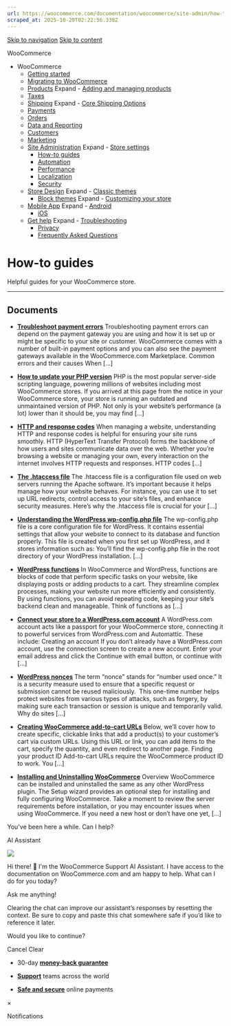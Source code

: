 ```yaml
---
url: https://woocommerce.com/documentation/woocommerce/site-admin/how-to/page/2
scraped_at: 2025-10-20T02:22:56.338Z
---
```


[Skip to navigation](https://woocommerce.com/documentation/woocommerce/site-admin/how-to/page/2/#main-navigation) [Skip to content](https://woocommerce.com/documentation/woocommerce/site-admin/how-to/page/2/#page)

WooCommerce

- WooCommerce
  - [Getting started](https://woocommerce.com/documentation/woocommerce/getting-started/ "Everything you’ll need to get your online store up and running. From installation to managing orders — our guides can help with configuring WooCommerce to work for your business.")
  - [Migrating to WooCommerce](https://woocommerce.com/documentation/woocommerce/migrating-to-woocommerce/ "Ready to switch platforms? Our migration guides help you confidently move your store to WooCommerce. Whether you're just exploring or already planning the transition, you'll find step-by-step resources to get set up, transfer your data, and unlock the flexibility and control that come with owning your store.")
  - [Products](https://woocommerce.com/documentation/woocommerce/core-products/ "Products") Expand    - [Adding and managing products](https://woocommerce.com/document/managing-products/ "Adding and managing products")
  - [Taxes](https://woocommerce.com/documentation/woocommerce/taxes/ "Taxes")
  - [Shipping](https://woocommerce.com/documentation/woocommerce/shipping/ "Shipping") Expand    - [Core Shipping Options](https://woocommerce.com/documentation/woocommerce/shipping/core-shipping-options/ "Core Shipping Options")
  - [Payments](https://woocommerce.com/documentation/woocommerce/payments/ "Payments")
  - [Orders](https://woocommerce.com/documentation/woocommerce/orders/ "Orders")
  - [Data and Reporting](https://woocommerce.com/documentation/woocommerce/data-reporting/ "Data and Reporting")
  - [Customers](https://woocommerce.com/documentation/woocommerce/customers/ "Customers")
  - [Marketing](https://woocommerce.com/documentation/woocommerce/marketing/ "Marketing")
  - [Site Administration](https://woocommerce.com/documentation/woocommerce/site-admin/ "Site Administration") Expand    - [Store settings](https://woocommerce.com/documentation/woocommerce/site-admin/store-settings/ "Store settings")
    - [How-to guides](https://woocommerce.com/documentation/woocommerce/site-admin/how-to/ "Helpful guides for your WooCommerce store.")
    - [Automation](https://woocommerce.com/documentation/woocommerce/site-admin/automation/ "Automation")
    - [Performance](https://woocommerce.com/documentation/woocommerce/site-admin/performance/ "Performance")
    - [Localization](https://woocommerce.com/documentation/woocommerce/site-admin/localization/ "Localization")
    - [Security](https://woocommerce.com/documentation/woocommerce/site-admin/security/ "Security")
  - [Store Design](https://woocommerce.com/documentation/woocommerce/store-design/ "Store Design") Expand    - [Classic themes](https://woocommerce.com/documentation/woocommerce/store-design/classic-themes/ "Classic themes")
    - [Block themes](https://woocommerce.com/documentation/woocommerce/store-design/block-themes-store-editing/ "Store Editing is a new paradigm for managing your store's design. Use this content to learn how the editor (and this system) works.") Expand      - [Customizing your store](https://woocommerce.com/documentation/woocommerce/store-design/block-themes-store-editing/customize-your-store/ "Check these guides for explanations on how to customize the different sections of your WooCommerce store. Note that many of these details only apply when your site is using a block theme.")
  - [Mobile App](https://woocommerce.com/documentation/woocommerce/mobile/ "Mobile App") Expand    - [Android](https://woocommerce.com/documentation/woocommerce/mobile/mobile-android/ "Android")
    - [iOS](https://woocommerce.com/documentation/woocommerce/mobile/mobile-ios/ "iOS")
  - [Get help](https://woocommerce.com/documentation/woocommerce/get-help/ "Get help with WooCommerce and WordPress by checking out our collection of guides, FAQs, and documentation.  Start here: our troubleshooting guide addresses some of the most common issues. You can also get help from your fellow merchants in the WooCommerce support forums.") Expand    - [Troubleshooting](https://woocommerce.com/documentation/woocommerce/get-help/troubleshooting-get-help/ "Not sure where to start? Check out our Troubleshooting Guide to read about common issues and their solutions.")
    - [Privacy](https://woocommerce.com/documentation/woocommerce/get-help/privacy/ "Information about what customer data may be collected and shared when a store uses extensions sold on WooCommerce.com. For information about your privacy when making purchases on WooCommerce.com, visit automattic.com/privacy.")
    - [Frequently Asked Questions](https://woocommerce.com/documentation/woocommerce/get-help/frequently-asked-questions/ "Frequently Asked Questions")

# How-to guides

Helpful guides for your WooCommerce store.

* * *

## Documents

- [**Troubleshoot payment errors**](https://woocommerce.com/document/troubleshooting-payment-errors/)
Troubleshooting payment errors can depend on the payment gateway you are using and how it is set up or might be specific to your site or customer. WooCommerce comes with a number of built-in payment options and you can also see the payment gateways available in the WooCommerce.com Marketplace. Common errors and their causes When \[…\]

- [**How to update your PHP version**](https://woocommerce.com/document/how-to-update-your-php-version/)
PHP is the most popular server-side scripting language, powering millions of websites including most WooCommerce stores. If you arrived at this page from the notice in your WooCommerce store, your store is running an outdated and unmaintained version of PHP. Not only is your website’s performance (a lot) lower than it should be, you may find \[…\]

- [**HTTP and response codes**](https://woocommerce.com/document/http-and-response-codes/)
When managing a website, understanding HTTP and response codes is helpful for ensuring your site runs smoothly. HTTP (HyperText Transfer Protocol) forms the backbone of how users and sites communicate data over the web. Whether you’re browsing a website or managing your own, every interaction on the internet involves HTTP requests and responses. HTTP codes \[…\]

- [**The .htaccess file**](https://woocommerce.com/document/the-htaccess-file/)
The .htaccess file is a configuration file used on web servers running the Apache software. It’s important because it helps manage how your website behaves. For instance, you can use it to set up URL redirects, control access to your site’s files, and enhance security measures. Here’s why the .htaccess file is crucial for your \[…\]

- [**Understanding the WordPress wp-config.php file**](https://woocommerce.com/document/understanding-wordpress-wp-config-php-file/)
The wp-config.php file is a core configuration file for WordPress. It contains essential settings that allow your website to connect to its database and function properly. This file is created when you first set up WordPress, and it stores information such as: You’ll find the wp-config.php file in the root directory of your WordPress installation. \[…\]

- [**WordPress functions**](https://woocommerce.com/document/wordpress-functions/)
In WooCommerce and WordPress, functions are blocks of code that perform specific tasks on your website, like displaying posts or adding products to a cart. They streamline complex processes, making your website run more efficiently and consistently. By using functions, you can avoid repeating code, keeping your site’s backend clean and manageable. Think of functions as \[…\]

- [**Connect your store to a WordPress.com account**](https://woocommerce.com/document/connect-your-store-to-a-wordpress-com-account/)
A WordPress.com account acts like a passport for your WooCommerce store, connecting it to powerful services from WordPress.com and Automattic. These include: Creating an account If you don’t already have a WordPress.com account, use the connection screen to create a new account. Enter your email address and click the Continue with email button, or continue with \[…\]

- [**WordPress nonces**](https://woocommerce.com/document/wordpress-nonces/)
The term “nonce” stands for “number used once.” It is a security measure used to ensure that a specific request or submission cannot be reused maliciously.  This one-time number helps protect websites from various types of attacks, such as forgery, by making sure each transaction or session is unique and temporarily valid. Why do sites \[…\]

- [**Creating WooCommerce add-to-cart URLs**](https://woocommerce.com/document/quick-guide-to-woocommerce-add-to-cart-urls/)
Below, we’ll cover how to create specific, clickable links that add a product(s) to your customer’s cart via custom URLs. Using this URL or link, you can add items to the cart, specify the quantity, and even redirect to another page. Finding your product ID Add-to-cart URLs require the WooCommerce product ID to work. You \[…\]

- [**Installing and Uninstalling WooCommerce**](https://woocommerce.com/document/installing-uninstalling-woocommerce/)
Overview WooCommerce can be installed and uninstalled the same as any other WordPress plugin. The Setup wizard provides an optional step for installing and fully configuring WooCommerce. Take a moment to review the server requirements before installation, or you may encounter issues when using WooCommerce. If you need a new host or don’t have one yet, \[…\]


You've been here a while. Can I help?

AI Assistant

![](https://woocommerce.com/wp-content/themes/woo/images/svg/support-chat-bot-avatar.svg)

Hi there! 👋 I'm the WooCommerce Support AI Assistant. I have access to the documentation on WooCommerce.com and am happy to help. What can I do for you today?

Ask me anything!

Clearing the chat can improve our assistant’s responses by resetting the context. Be sure to copy and paste this chat somewhere safe if you’d like to reference it later.

Would you like to continue?

Cancel
Clear

- 30-day **[money-back guarantee](https://woocommerce.com/refund-policy/)**

- **[Support](https://woocommerce.com/docs/)**
teams across the world

- **[Safe and secure](https://woocommerce.com/products/woopayments/)**
online payments

×

Notifications